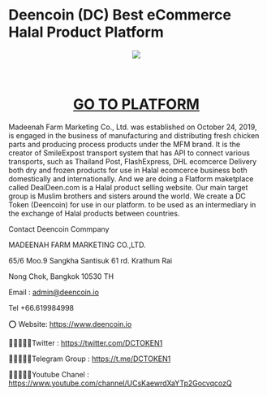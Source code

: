 # Deencoin (DC) Best eCommerce Halal Product Platform
<div align="center"><img src="https://deencoin.io/swapexchange/assets/img/artlogo.png" /><br />
</div>
<div align="center">
  <h1><br />
    <a href="https://www.deencoin.io/" target="_blank">GO TO PLATFORM<br />
    </a></h1>
</div>
Madeenah Farm Marketing Co., Ltd. was established on October 24, 2019, is engaged in the business of manufacturing and distributing fresh chicken parts and producing process products under the MFM brand. It is the creator of SmileExpost transport system that has API to connect various transports, such as Thailand Post, FlashExpress, DHL ecomcerce Delivery both dry and frozen products for use in Halal ecomcerce business both domestically and internationally. And we are doing a Flatform maketplace called DealDeen.com is a Halal product selling website. Our main target group is Muslim brothers and sisters around the world. We create a DC Token (Deencoin) for use in our platform. to be used as an intermediary in the exchange of Halal products between countries.

Contact Deencoin Commpany


MADEENAH FARM MARKETING CO.,LTD.

65/6 Moo.9 Sangkha Santisuk 61 rd. Krathum Rai

Nong Chok, Bangkok 10530 TH

Email : admin@deencoin.io

Tel +66.619984998

⭕ Website: https://www.deencoin.io

👨🏿‍🤝‍👨🏿Twitter : https://twitter.com/DCTOKEN1

👨🏿‍🤝‍👨🏿Telegram Group : https://t.me/DCTOKEN1

👨🏿‍🤝‍👨🏿Youtube Chanel : https://www.youtube.com/channel/UCsKaewrdXaYTp2GocvqcozQ
